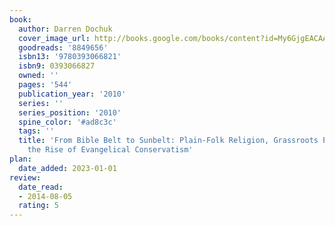 ```yaml
---
book:
  author: Darren Dochuk
  cover_image_url: http://books.google.com/books/content?id=My6GjgEACAAJ&printsec=frontcover&img=1&zoom=1&source=gbs_api
  goodreads: '8849656'
  isbn13: '9780393066821'
  isbn9: 0393066827
  owned: ''
  pages: '544'
  publication_year: '2010'
  series: ''
  series_position: '2010'
  spine_color: '#ad8c3c'
  tags: ''
  title: 'From Bible Belt to Sunbelt: Plain-Folk Religion, Grassroots Politics, and
    the Rise of Evangelical Conservatism'
plan:
  date_added: 2023-01-01
review:
  date_read:
  - 2014-08-05
  rating: 5
---
```

